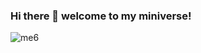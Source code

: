 ### Hi there 👋 welcome to my miniverse!

![me6](https://github.com/Fatima-Bint/Fatima-Bint/assets/46058716/2a56b877-3e8e-46f4-a1e4-748d4e4acd1b)




<!--
**Fatima-Bint/Fatima-Bint** is a ✨ _special_ ✨ repository because its `README.md` (this file) appears on your GitHub profile.

Here are some ideas to get you started:

- 🔭 I’m currently working on ...
- 🌱 I’m currently learning ...
- 👯 I’m looking to collaborate on ...
- 🤔 I’m looking for help with ...
- 💬 Ask me about ...
- 📫 How to reach me: ...
- 😄 Pronouns: ...
- ⚡ Fun fact: ...
-->



